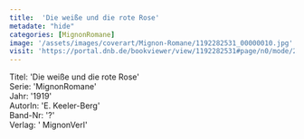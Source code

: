 ```yaml
---
title:  'Die weiße und die rote Rose'
metadate: "hide"
categories: [MignonRomane]
image: '/assets/images/coverart/Mignon-Romane/1192282531_00000010.jpg'
visit: 'https://portal.dnb.de/bookviewer/view/1192282531#page/n0/mode/2up'
---
```

Titel: 'Die weiße und die rote Rose' <br>
Serie: 'MignonRomane' <br>
Jahr: '1919' <br>
AutorIn: 'E. Keeler-Berg' <br>
Band-Nr: '?' <br>
Verlag: ' MignonVerl'
